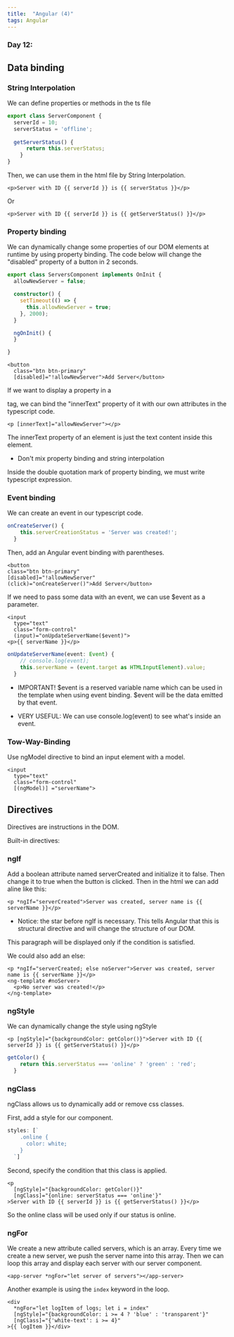```yaml
---
title:  "Angular (4)"
tags: Angular
---
```


### Day 12: 


## Data binding

### String Interpolation

We can define properties or methods in the ts file

```typescript
export class ServerComponent {
  serverId = 10;
  serverStatus = 'offline';
  
  getServerStatus() {
      return this.serverStatus;
    }
}
```

Then, we can use them in the html file by String Interpolation.

```angular2html
<p>Server with ID {{ serverId }} is {{ serverStatus }}</p>
```

Or

```angular2html
<p>Server with ID {{ serverId }} is {{ getServerStatus() }}</p>
```

### Property binding

We can dynamically change some properties of our DOM elements at runtime by using property binding.
The code below will change the "disabled" property of a button in 2 seconds. 

```typescript
export class ServersComponent implements OnInit {
  allowNewServer = false;

  constructor() {
    setTimeout(() => {
      this.allowNewServer = true;
    }, 2000);
  }

  ngOnInit() {
  }

}
```

```angular2html
<button
  class="btn btn-primary"
  [disabled]="!allowNewServer">Add Server</button>
```

If we want to display a property in a <p> tag, we can bind the "innerText" property of it with our own attributes in 
the typescript code.

```angular2html
<p [innerText]="allowNewServer"></p>
```

The innerText property of an element is just the text content inside this element.

* Don't mix property binding and string interpolation

Inside the double quotation mark of property binding, we must write typescript expression.

### Event binding

We can create an event in our typescript code.

```typescript
onCreateServer() {
    this.serverCreationStatus = 'Server was created!';
  }
````
Then, add an Angular event binding with parentheses.

```angular2html
<button
class="btn btn-primary"
[disabled]="!allowNewServer"
(click)="onCreateServer()">Add Server</button>
```

If we need to pass some data with an event, we can use $event as a parameter.

```angular2html
<input
  type="text"
  class="form-control"
  (input)="onUpdateServerName($event)">
<p>{{ serverName }}</p>
```

```typescript
onUpdateServerName(event: Event) {
    // console.log(event);
    this.serverName = (event.target as HTMLInputElement).value;
  }
```

* IMPORTANT! $event is a reserved variable name which can be used in the template when using event binding.
$event will be the data emitted by that event.

* VERY USEFUL: We can use console.log(event) to see what's inside an event. 

### Tow-Way-Binding

Use ngModel directive to bind an input element with a model.

```angular2html
<input
  type="text"
  class="form-control"
  [(ngModel)] ="serverName">
```

## Directives

Directives are instructions in the DOM. 

Built-in directives:

### ngIf

Add a boolean attribute named serverCreated and initialize it to false. Then change it to true when the button is 
clicked. Then in the html we can add aline like this:

```angular2html
<p *ngIf="serverCreated">Server was created, server name is {{ serverName }}</p>
```

* Notice: the star before ngIf is necessary. This tells Angular that this is structural directive and will change the
 structure of our DOM.
 
This paragraph will be displayed only if the condition is satisfied. 

We could also add an else:

```angular2html 
<p *ngIf="serverCreated; else noServer">Server was created, server name is {{ serverName }}</p>
<ng-template #noServer>
  <p>No server was created!</p>
</ng-template>
```

### ngStyle

We can dynamically change the style using ngStyle

```angular2html
<p [ngStyle]="{backgroundColor: getColor()}">Server with ID {{ serverId }} is {{ getServerStatus() }}</p>
```

```typescript
getColor() {
    return this.serverStatus === 'online' ? 'green' : 'red';
  }
```

### ngClass

ngClass allows us to dynamically add or remove css classes.

First, add a style for our component.

```typescript
styles: [`
    .online {
      color: white;
    }
  `]
````

Second, specify the condition that this class is applied.

```angular2html
<p
  [ngStyle]="{backgroundColor: getColor()}"
  [ngClass]="{online: serverStatus === 'online'}"
>Server with ID {{ serverId }} is {{ getServerStatus() }}</p>
```

So the online class will be used only if our status is online.

### ngFor

We create a new attribute called servers, which is an array. Every time we create a new server, we push the server 
name into this array. Then we can loop this array and display each server with our server component.

```angular2html
<app-server *ngFor="let server of servers"></app-server>
```

Another example is using the `index` keyword in the loop.

```angular2html
<div
  *ngFor="let logItem of logs; let i = index"
  [ngStyle]="{backgroundColor: i >= 4 ? 'blue' : 'transparent'}"
  [ngClass]="{'white-text': i >= 4}"
>{{ logItem }}</div>
```











